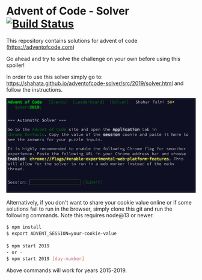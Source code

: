 # Advent of Code - Solver [![Build Status](https://github.com/shahata/adventofcode-solver/workflows/build/badge.svg)](#advent-of-code---solver-)

This repository contains solutions for advent of code (https://adventofcode.com)

Go ahead and try to solve the challenge on your own before using this spoiler!

In order to use this solver simply go to: https://shahata.github.io/adventofcode-solver/src/2019/solver.html and follow the instructions.

[![Solver](src/static/solver.png)](https://shahata.github.io/adventofcode-solver/src/2019/solver.html)

Alternatively, if you don't want to share your cookie value online or if some solutions fail to run in the browser, simply clone this git and run the following commands. Note this requires node@13 or newer.

```sh
$ npm install
$ export ADVENT_SESSION=your-cookie-value

$ npm start 2019
- or -
$ npm start 2019 [day-number]
```

Above commands will work for years 2015-2019.
